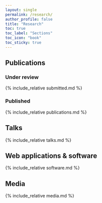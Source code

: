 ```yaml
---
layout: single
permalink: /research/
author_profile: false
title: "Research"
toc: true
toc_label: "Sections"
toc_icon: "book"
toc_sticky: true
---
```



## Publications

### Under review

{% include_relative submitted.md %}

### Published

{% include_relative publications.md %}

## Talks

{% include_relative talks.md %}

## Web applications & software

{% include_relative software.md %}

## Media

{% include_relative media.md %}
